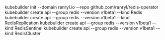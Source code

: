 kubebuilder init --domain ranryl.io --repo github.com/ranryl/redis-operator
kubebuilder create api --group redis --version v1beta1 --kind Redis
kubebuilder create api --group redis --version v1beta1 --kind RedisReplication
kubebuilder create api --group redis --version v1beta1 --kind RedisSentinel
kubebuilder create api --group redis --version v1beta1 --kind RedisCluster